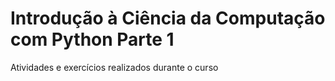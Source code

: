 # Introdução à Ciência da Computação com Python Parte 1

Atividades e exercícios realizados durante o curso
